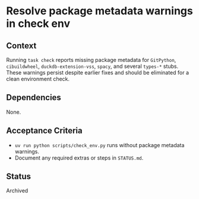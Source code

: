 # Resolve package metadata warnings in check env

## Context
Running `task check` reports missing package metadata for `GitPython`, `cibuildwheel`,
`duckdb-extension-vss`, `spacy`, and several `types-*` stubs. These warnings persist
despite earlier fixes and should be eliminated for a clean environment check.

## Dependencies
None.

## Acceptance Criteria
- `uv run python scripts/check_env.py` runs without package metadata warnings.
- Document any required extras or steps in `STATUS.md`.

## Status
Archived
